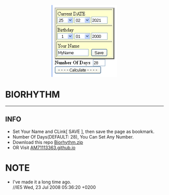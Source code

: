 <p align="center">
<img align="center" width="208" height="228" src="https://raw.githubusercontent.com/AM71113363/Biorhythm/main/info.png">
</p>

# BIORHYTHM
-----

## INFO <br>
* Set Your Name and CLink[ SAVE ], then save the page as bookmark.<br>
* Number Of Days(DEFAULT: 28), You Can Set Any Number.<br>
* Download this repo [Biorhythm.zip](https://github.com/AM71113363/Biorhythm/archive/master,zip)<br>
* OR Visit [AM71113363.github.io](https://AM71113363.github.io/)<br>

# NOTE <br>
* I've made it a long time ago.<br>
//IE5 Wed, 23 Jul 2008 05:36:20 +0200 <br>
